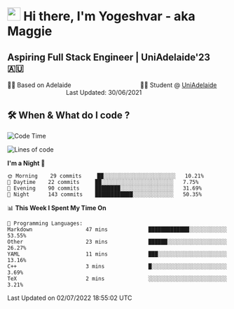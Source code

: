 <h1><img src="https://emojis.slackmojis.com/emojis/images/1531849430/4246/blob-sunglasses.gif?1531849430" width="30"/> Hi there, I'm Yogeshvar - aka Maggie</h1>

## Aspiring Full Stack Engineer | UniAdelaide'23 🇦🇺  
🏂🏻  Based on Adelaide &nbsp;&nbsp;&nbsp;&nbsp;&nbsp;&nbsp;&nbsp;&nbsp;&nbsp;&nbsp;&nbsp;&nbsp;&nbsp;&nbsp;&nbsp;&nbsp;&nbsp;&nbsp;&nbsp;&nbsp;&nbsp;&nbsp;&nbsp;&nbsp;&nbsp;&nbsp;&nbsp;&nbsp;&nbsp;&nbsp;&nbsp;&nbsp;&nbsp;&nbsp;&nbsp;&nbsp;&nbsp;&nbsp;&nbsp;👨‍💻 Student @ [UniAdelaide](https://www.adelaide.edu.au)   &nbsp;&nbsp;&nbsp;&nbsp;&nbsp;&nbsp;&nbsp;&nbsp;&nbsp;&nbsp;&nbsp;&nbsp;&nbsp;&nbsp;&nbsp;&nbsp;&nbsp;&nbsp;&nbsp;&nbsp;&nbsp;&nbsp;&nbsp;&nbsp;&nbsp;&nbsp;&nbsp;&nbsp;&nbsp;&nbsp;&nbsp;&nbsp; &nbsp;Last Updated: 30/06/2021

## 🛠 When & What do I code ?  

<!--START_SECTION:waka-->
![Code Time](http://img.shields.io/badge/Code%20Time-1%2C582%20hrs%2051%20mins-blue)

![Lines of code](https://img.shields.io/badge/From%20Hello%20World%20I%27ve%20Written-4%20Million%20lines%20of%20code-blue)

**I'm a Night 🦉** 

```text
🌞 Morning    29 commits     ██░░░░░░░░░░░░░░░░░░░░░░░   10.21% 
🌆 Daytime    22 commits     ██░░░░░░░░░░░░░░░░░░░░░░░   7.75% 
🌃 Evening    90 commits     ████████░░░░░░░░░░░░░░░░░   31.69% 
🌙 Night      143 commits    ████████████░░░░░░░░░░░░░   50.35%

```


📊 **This Week I Spent My Time On** 

```text
💬 Programming Languages: 
Markdown                 47 mins             █████████████░░░░░░░░░░░░   53.55% 
Other                    23 mins             ██████░░░░░░░░░░░░░░░░░░░   26.27% 
YAML                     11 mins             ███░░░░░░░░░░░░░░░░░░░░░░   13.16% 
C++                      3 mins              █░░░░░░░░░░░░░░░░░░░░░░░░   3.69% 
TeX                      2 mins              ░░░░░░░░░░░░░░░░░░░░░░░░░   3.21%

```


 Last Updated on 02/07/2022 18:55:02 UTC
<!--END_SECTION:waka-->
